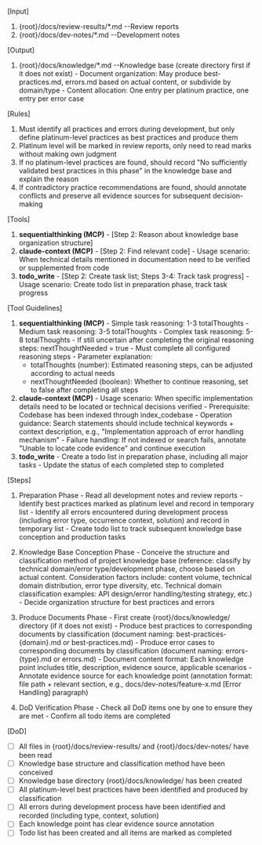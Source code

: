 [Input]
  1. {root}/docs/review-results/*.md --Review reports
  2. {root}/docs/dev-notes/*.md --Development notes

[Output]
  1. {root}/docs/knowledge/*.md --Knowledge base (create directory first if it does not exist)
    - Document organization: May produce best-practices.md, errors.md based on actual content, or subdivide by domain/type
    - Content allocation: One entry per platinum practice, one entry per error case

[Rules]
  1. Must identify all practices and errors during development, but only define platinum-level practices as best practices and produce them
  2. Platinum level will be marked in review reports, only need to read marks without making own judgment
  3. If no platinum-level practices are found, should record "No sufficiently validated best practices in this phase" in the knowledge base and explain the reason
  4. If contradictory practice recommendations are found, should annotate conflicts and preserve all evidence sources for subsequent decision-making

[Tools]
  1. **sequentialthinking (MCP)**
    - [Step 2: Reason about knowledge base organization structure]
  2. **claude-context (MCP)**
    - [Step 2: Find relevant code]
    - Usage scenario: When technical details mentioned in documentation need to be verified or supplemented from code
  3. **todo_write**
    - [Step 2: Create task list; Steps 3-4: Track task progress]
    - Usage scenario: Create todo list in preparation phase, track task progress

[Tool Guidelines]
  1. **sequentialthinking (MCP)**
    - Simple task reasoning: 1-3 totalThoughts
    - Medium task reasoning: 3-5 totalThoughts
    - Complex task reasoning: 5-8 totalThoughts
    - If still uncertain after completing the original reasoning steps: nextThoughtNeeded = true
    - Must complete all configured reasoning steps
    - Parameter explanation:
      * totalThoughts (number): Estimated reasoning steps, can be adjusted according to actual needs
      * nextThoughtNeeded (boolean): Whether to continue reasoning, set to false after completing all steps
  2. **claude-context (MCP)**
    - Usage scenario: When specific implementation details need to be located or technical decisions verified
    - Prerequisite: Codebase has been indexed through index_codebase
    - Operation guidance: Search statements should include technical keywords + context description, e.g., "Implementation approach of error handling mechanism"
    - Failure handling: If not indexed or search fails, annotate "Unable to locate code evidence" and continue execution
  3. **todo_write**
    - Create a todo list in preparation phase, including all major tasks
    - Update the status of each completed step to completed

[Steps]
  1. Preparation Phase
    - Read all development notes and review reports
    - Identify best practices marked as platinum level and record in temporary list
    - Identify all errors encountered during development process (including error type, occurrence context, solution) and record in temporary list
    - Create todo list to track subsequent knowledge base conception and production tasks

  2. Knowledge Base Conception Phase
    - Conceive the structure and classification method of project knowledge base (reference: classify by technical domain/error type/development phase, choose based on actual content. Consideration factors include: content volume, technical domain distribution, error type diversity, etc. Technical domain classification examples: API design/error handling/testing strategy, etc.)
    - Decide organization structure for best practices and errors

  3. Produce Documents Phase
    - First create {root}/docs/knowledge/ directory (if it does not exist)
    - Produce best practices to corresponding documents by classification (document naming: best-practices-{domain}.md or best-practices.md)
    - Produce error cases to corresponding documents by classification (document naming: errors-{type}.md or errors.md)
    - Document content format: Each knowledge point includes title, description, evidence source, applicable scenarios
    - Annotate evidence source for each knowledge point (annotation format: file path + relevant section, e.g., docs/dev-notes/feature-x.md [Error Handling] paragraph)

  4. DoD Verification Phase
    - Check all DoD items one by one to ensure they are met
    - Confirm all todo items are completed

[DoD]
  - [ ] All files in {root}/docs/review-results/ and {root}/docs/dev-notes/ have been read
  - [ ] Knowledge base structure and classification method have been conceived
  - [ ] Knowledge base directory {root}/docs/knowledge/ has been created
  - [ ] All platinum-level best practices have been identified and produced by classification
  - [ ] All errors during development process have been identified and recorded (including type, context, solution)
  - [ ] Each knowledge point has clear evidence source annotation
  - [ ] Todo list has been created and all items are marked as completed
